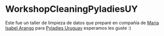 # WorkshopCleaningPyladiesUY

Este fue un taller de limpieza de datos que preparé en compañía de [Maria Isabel Arango](https://github.com/miarangoa) para [Pyladies Uruguay](https://www.instagram.com/p/CIGeyJQgJlF/) esperamos les guste :)


